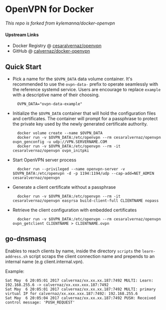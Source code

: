 # OpenVPN for Docker

_This repo is forked from kylemanna/docker-openvpn_

#### Upstream Links

* Docker Registry @ [cesaralvernaz/openvpn](https://hub.docker.com/r/cesaralvernaz/openvpn/)
* GitHub @ [calvernaz/docker-openvpn](https://github.com/calvernaz/docker-openvpn)

## Quick Start

* Pick a name for the `$OVPN_DATA` data volume container. It's recommended to
  use the `ovpn-data-` prefix to operate seamlessly with the reference systemd
  service.  Users are encourage to replace `example` with a descriptive name of
  their choosing.

        OVPN_DATA="ovpn-data-example"

* Initialize the `$OVPN_DATA` container that will hold the configuration files
  and certificates.  The container will prompt for a passphrase to protect the
  private key used by the newly generated certificate authority.

        docker volume create --name $OVPN_DATA
        docker run -v $OVPN_DATA:/etc/openvpn --rm cesaralvernaz/openvpn ovpn_genconfig -u udp://VPN.SERVERNAME.COM
        docker run -v $OVPN_DATA:/etc/openvpn --rm -it cesaralvernaz/openvpn ovpn_initpki

* Start OpenVPN server process

        docker run --privileged --name openvpn-server -v $OVPN_DATA:/etc/openvpn -d -p 1194:1194/udp --cap-add=NET_ADMIN cesaralvernaz/openvpn

* Generate a client certificate without a passphrase

        docker run -v $OVPN_DATA:/etc/openvpn --rm -it cesaralvernaz/openvpn easyrsa build-client-full CLIENTNAME nopass

* Retrieve the client configuration with embedded certificates

        docker run -v $OVPN_DATA:/etc/openvpn --rm cesaralvernaz/openvpn ovpn_getclient CLIENTNAME > CLIENTNAME.ovpn

## go-dnsmasq

Enables to reach clients by name, inside the directory `scripts` the `learn-address.sh` script scraps the client connection name
and prepends to an internal name (e.g client.internal.vpn).

Example:

    Sat May  6 20:05:01 2017 calvernaz/xx.xx.xx.187:7492 MULTI: Learn: 192.168.255.6 -> calvernaz/xx.xxx.xxx.187:7492
    Sat May  6 20:05:01 2017 calvernaz/xx.xx.xx.187:7492 MULTI: primary virtual IP for calvernaz/xx.xxx.xxx.187:7492: 192.168.255.6
    Sat May  6 20:05:04 2017 calvernaz/xx.xx.xx.187:7492 PUSH: Received control message: 'PUSH_REQUEST'

